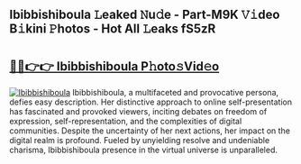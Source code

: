## Ibibbishiboula 𝙻eaked 𝙽u𝚍e - Part-M9K 𝚅𝚒deo B𝚒kini 𝙿hotos - Hot All 𝙻eaks fS5zR

# <h2><a href="http://ld2zmof.urlbe.top/?page=Ibibbishiboula">🔗🔗👉👉 Ibibbishiboula P𝚑oto𝚜Vid𝚎o</a></h2>

[![Ibibbishiboula](https://i.imgur.com/eBuTRDB.gif)](http://ld2zmof.urlbe.top/?page=Ibibbishiboula)
Ibibbishiboula, a multifaceted and provocative persona, defies easy description. Her distinctive approach to online self-presentation has fascinated and provoked viewers, inciting debates on freedom of expression, self-representation, and the complexities of digital communities. Despite the uncertainty of her next actions, her impact on the digital realm is profound. Fueled by unyielding resolve and undeniable charisma, Ibibbishiboula presence in the virtual universe is unparalleled.
